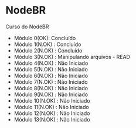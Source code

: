# NodeBR
Curso do NodeBR

* Módulo 0(OK): Concluído 
* Módulo 1(N.OK) : Concluído 
* Módulo 2(N.OK) : Concluído
* Módulo 3(N.OK) : Manipulando arquivos - READ 
* Módulo 4(N.OK)  : Não Iniciado
* Módulo 5(N.OK) : Não Iniciado 
* Módulo 6(N.OK) : Não Iniciado 
* Módulo 7(N.OK) : Não Iniciado
* Módulo 8(N.OK) : Não Iniciado
* Módulo 9(N.OK) : Não Iniciado
* Módulo 10(N.OK) : Não Iniciado
* Módulo 11(N.OK) : Não Iniciado
* Módulo 12(N.OK) : Não Iniciado
* Módulo 13(N.OK) : Não Iniciado
